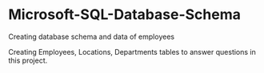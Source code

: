 # Microsoft-SQL-Database-Schema
Creating database schema and data of employees

Creating Employees, Locations, Departments tables to answer questions in this project. 

